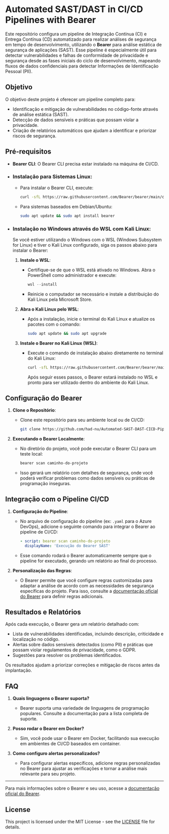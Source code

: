 # Automated SAST/DAST in CI/CD Pipelines with Bearer

Este repositório configura um pipeline de Integração Contínua (CI) e Entrega Contínua (CD) automatizado para realizar análises de segurança em tempo de desenvolvimento, utilizando o **Bearer** para análise estática de segurança de aplicações (SAST). Esse pipeline é especialmente útil para detectar vulnerabilidades e falhas de conformidade de privacidade e segurança desde as fases iniciais do ciclo de desenvolvimento, mapeando fluxos de dados confidenciais para detectar Informações de Identificação Pessoal (PII).

## Objetivo

O objetivo deste projeto é oferecer um pipeline completo para:
- Identificação e mitigação de vulnerabilidades no código-fonte através de análise estática (SAST).
- Detecção de dados sensíveis e práticas que possam violar a privacidade.
- Criação de relatórios automáticos que ajudam a identificar e priorizar riscos de segurança.

## Pré-requisitos

- **Bearer CLI**: O Bearer CLI precisa estar instalado na máquina de CI/CD.
- ### Instalação para Sistemas Linux:
  - Para instalar o Bearer CLI, execute:
    ```bash
    curl -sfL https://raw.githubusercontent.com/Bearer/bearer/main/contrib/install.sh | sh
    ```
  - Para sistemas baseados em Debian/Ubuntu:
    ```bash
    sudo apt update && sudo apt install bearer
    ```
- ### Instalação no Windows através do WSL com Kali Linux:
  Se você estiver utilizando o Windows com o WSL (Windows Subsystem for Linux) e tiver o Kali Linux configurado, siga os passos abaixo para instalar o Bearer:

  1. **Instale o WSL**:
     - Certifique-se de que o WSL está ativado no Windows. Abra o PowerShell como administrador e execute:
       ```powershell
       wsl --install
       ```
     - Reinicie o computador se necessário e instale a distribuição do Kali Linux pela Microsoft Store.

  2. **Abra o Kali Linux pelo WSL**:
     - Após a instalação, inicie o terminal do Kali Linux e atualize os pacotes com o comando:
       ```bash
       sudo apt update && sudo apt upgrade
       ```

  3. **Instale o Bearer no Kali Linux (WSL)**:
     - Execute o comando de instalação abaixo diretamente no terminal do Kali Linux:
       ```bash
       curl -sfL https://raw.githubusercontent.com/Bearer/bearer/main/contrib/install.sh | sh
       ```
       Após seguir esses passos, o Bearer estará instalado no WSL e pronto para ser utilizado dentro do ambiente do Kali Linux.

## Configuração do Bearer

1. **Clone o Repositório**:
   - Clone este repositório para seu ambiente local ou de CI/CD:
     ```bash
     git clone https://github.com/had-nu/Automated-SAST-DAST-CICD-Pipelines-w-Bearer.git
     ```

2. **Executando o Bearer Localmente**:
   - No diretório do projeto, você pode executar o Bearer CLI para um teste local:
     ```bash
     bearer scan caminho-do-projeto
     ```
   - Isso gerará um relatório com detalhes de segurança, onde você poderá verificar problemas como dados sensíveis ou práticas de programação inseguras.

## Integração com o Pipeline CI/CD

1. **Configuração do Pipeline**:
   - No arquivo de configuração do pipeline (ex: `.yaml` para o Azure DevOps), adicione o seguinte comando para integrar o Bearer ao pipeline de CI/CD:
     ```yaml
     - script: bearer scan caminho-do-projeto
       displayName: 'Execução do Bearer SAST'
     ```
   - Esse comando rodará o Bearer automaticamente sempre que o pipeline for executado, gerando um relatório ao final do processo.

2. **Personalização das Regras**:
   - O Bearer permite que você configure regras customizadas para adaptar a análise de acordo com as necessidades de segurança específicas do projeto. Para isso, consulte a [documentação oficial do Bearer](https://docs.bearer.com) para definir regras adicionais.

## Resultados e Relatórios

Após cada execução, o Bearer gera um relatório detalhado com:
- Lista de vulnerabilidades identificadas, incluindo descrição, criticidade e localização no código.
- Alertas sobre dados sensíveis detectados (como PII) e práticas que possam violar regulamentos de privacidade, como o GDPR.
- Sugestões para resolver os problemas identificados.

Os resultados ajudam a priorizar correções e mitigação de riscos antes da implantação.

## FAQ

1. **Quais linguagens o Bearer suporta?**
   - Bearer suporta uma variedade de linguagens de programação populares. Consulte a documentação para a lista completa de suporte.

2. **Posso rodar o Bearer em Docker?**
   - Sim, você pode usar o Bearer em Docker, facilitando sua execução em ambientes de CI/CD baseados em container.

3. **Como configuro alertas personalizados?**
   - Para configurar alertas específicos, adicione regras personalizadas no Bearer para ajustar as verificações e tornar a análise mais relevante para seu projeto.

---

Para mais informações sobre o Bearer e seu uso, acesse a [documentação oficial do Bearer](https://docs.bearer.com).


## License
This project is licensed under the MIT License - see the [LICENSE](LICENSE) file for details.

